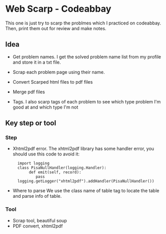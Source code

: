 # Web Scarp - Codeabbay

This one is just try to scarp the problmes which I practiced on codeabbay.
Then, print them out for review and make notes.

## Idea
- Get problem names. I get the solved problem name list from my profile and store it in a txt file.
- Scrap each problem page using their name. 
- Convert Scarped html files to pdf files
- Merge pdf files

- Tags. I also scarp tags of each problem to see which type problem I'm good at and which type I'm not

## Key step or tool
### Step
- Xhtml2pdf error. 
    The xhtml2pdf library has some handler error, you should use this code to avoid it:
        
        import logging
        class PisaNullHandler(logging.Handler):
             def emit(self, record):
                pass
        logging.getLogger("xhtml2pdf").addHandler(PisaNullHandler())


- Where to parse
    We use the class name of table tag to locate the table and parse info of table.

### Tool
- Scrap tool, beautiful soup 
- PDF convert, xhtml2pdf


